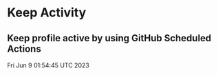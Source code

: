 # Keep Activity 
Keep profile active by using GitHub Scheduled Actions
--- 
Fri Jun  9 01:54:45 UTC 2023